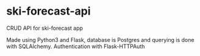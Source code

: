 # ski-forecast-api
CRUD API for ski-forecast app

Made using Python3 and Flask, database is Postgres and querying is done with SQLAlchemy. Authentication with Flask-HTTPAuth
